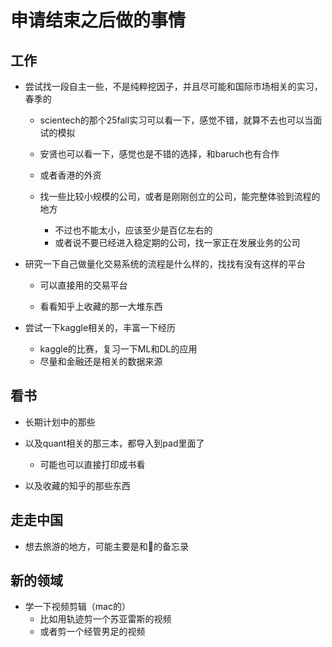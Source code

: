 # 申请结束之后做的事情

## 工作

- 尝试找一段自主一些，不是纯粹挖因子，并且尽可能和国际市场相关的实习，春季的

  - scientech的那个25fall实习可以看一下，感觉不错，就算不去也可以当面试的模拟

  - 安贤也可以看一下，感觉也是不错的选择，和baruch也有合作

  - 或者香港的外资

  - 找一些比较小规模的公司，或者是刚刚创立的公司，能完整体验到流程的地方
    - 不过也不能太小，应该至少是百亿左右的
    - 或者说不要已经进入稳定期的公司，找一家正在发展业务的公司


- 研究一下自己做量化交易系统的流程是什么样的，找找有没有这样的平台
  - 可以直接用的交易平台

  - 看看知乎上收藏的那一大堆东西
- 尝试一下kaggle相关的，丰富一下经历
  - kaggle的比赛，复习一下ML和DL的应用
  - 尽量和金融还是相关的数据来源


## 看书

- 长期计划中的那些

- 以及quant相关的那三本，都导入到pad里面了
  - 可能也可以直接打印成书看
- 以及收藏的知乎的那些东西

## 走走中国

- 想去旅游的地方，可能主要是和🐻的备忘录

## 新的领域

- 学一下视频剪辑（mac的）
  - 比如用轨迹剪一个苏亚雷斯的视频
  - 或者剪一个经管男足的视频